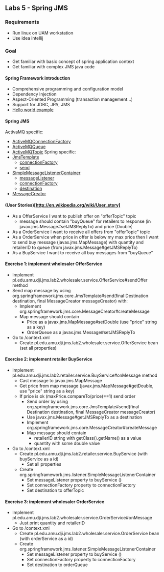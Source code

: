 ## Labs 5 - Spring JMS ##

### Requirements ###
- Run linux on UAM workstation
- Use idea intellij

### Goal ###
- Get familiar with basic concept of spring application context
- Get familiar with complex JMS java code

#### Spring Framework introduction ####
- Comprehensive programming and configuration model 
- Dependency Injection
- Aspect-Oriented Programming (transaction management...)
- Support for JDBC, JPA, JMS
- [Hello world example](http://www.mkyong.com/spring3/spring-3-hello-world-example/)

#### Spring JMS ####
ActivaMQ specific:
- [ActiveMQConnectionFactory](http://activemq.apache.org/maven/apidocs/org/apache/activemq/ActiveMQConnectionFactory.html)
- [ActiveMQQueue](http://activemq.apache.org/maven/apidocs/org/apache/activemq/command/ActiveMQQueue.html)
- [ActiveMQTopic](http://activemq.apache.org/maven/apidocs/org/apache/activemq/command/ActiveMQTopic.html)
Spring specific:
- [JmsTemplate](http://docs.spring.io/spring/docs/current/javadoc-api/org/springframework/jms/core/JmsTemplate.html)
    - [connectionFactory](http://docs.spring.io/spring/docs/current/javadoc-api/org/springframework/jms/support/JmsAccessor.html#setConnectionFactory-javax.jms.ConnectionFactory-)
    - [send](http://docs.spring.io/spring/docs/current/javadoc-api/org/springframework/jms/core/JmsTemplate.html#send-javax.jms.Destination-org.springframework.jms.core.MessageCreator-)
- [SimpleMessageListenerContainer](http://docs.spring.io/spring/docs/current/javadoc-api/org/springframework/jms/listener/SimpleMessageListenerContainer.html)
    - [messageListener](http://docs.spring.io/spring/docs/current/javadoc-api/org/springframework/jms/listener/AbstractMessageListenerContainer.html#setMessageListener-java.lang.Object-)
    - [connectionFactory](http://docs.spring.io/spring/docs/current/javadoc-api/org/springframework/jms/support/JmsAccessor.html#setConnectionFactory-javax.jms.ConnectionFactory-)
    - [destination](http://docs.spring.io/spring/docs/current/javadoc-api/org/springframework/jms/listener/AbstractMessageListenerContainer.html#setDestination-javax.jms.Destination-)
- [MessageCreator](http://docs.spring.io/spring/docs/current/javadoc-api/org/springframework/jms/core/MessageCreator.html)

#### (User Stories)[http://en.wikipedia.org/wiki/User_story] ####
- As a OfferService I want to publish offer on "offerTopic" topic 
    - message should contain "buyQueue" for retailers to response (in javax.jms.Message#setJMSReplyTo) and price (Double)
- As a OrderService I want to receive all offers from "offerTopic" topic
- As a OrderService when price in offer is below my max price then I want to send buy message  (javax.jms.MapMessage) with quantity and retailerID to queue (from javax.jms.Message#getJMSReplyTo)
- As a BuyService I want to receive all buy messages from "buyQueue"

#### Exercise 1: implement wholesaler OfferService ####
- Implement pl.edu.amu.dji.jms.lab2.wholesaler.service.OfferService#sendOffer method
- Send map message by using org.springframework.jms.core.JmsTemplate#send(final Destination destination, final MessageCreator messageCreator) with:
    - Implement org.springframework.jms.core.MessageCreator#createMessage
    - Map message should contain
        - Price as a javax.jms.MapMessage#setDouble (use "price" string as a key)
        - OrderQueue as a javax.jms.Message#setJMSReplyTo
- Go to /context.xml
    - Create pl.edu.amu.dji.jms.lab2.wholesaler.service.OfferService bean (set all properties)

#### Exercise 2: implement retailer BuyService ####
- Implement pl.edu.amu.dji.jms.lab2.retailer.service.BuyService#onMessage method
    - Cast message to javax.jms.MapMessage
    - Get price from map message (javax.jms.MapMessage#getDouble, use "price" string as a key)
    - If price is ok (maxPrice.compareTo(price)==1) send order 
        - Send order by using org.springframework.jms.core.JmsTemplate#send(final Destination destination, final MessageCreator messageCreator)
        - Use javax.jms.Message#getJMSReplyTo as a destination
        - Implement org.springframework.jms.core.MessageCreator#createMessage
        - Map message should contain
            - retailerID string with getClass().getName() as a value 
            - quantity with some double value
- Go to /context.xml
    - Create pl.edu.amu.dji.jms.lab2.retailer.service.BuyService (with buyService as a id)
        - Set all properties
    - Create org.springframework.jms.listener.SimpleMessageListenerContainer
        - Set messageListener property to buyService (<property name="messageListener" ref="buyService"/>)
        - Set connectionFactory property to connectionFactory
        - Set destination to offerTopic


#### Exercise 3: implement wholesaler OrderService ####
- Implement pl.edu.amu.dji.jms.lab2.wholesaler.service.OrderService#onMessage
    - Just print quantity and retailerID
- Go to /context.xml
    - Create pl.edu.amu.dji.jms.lab2.wholesaler.service.OrderService bean (with orderService as a id)
    - Create org.springframework.jms.listener.SimpleMessageListenerContainer
        - Set messageListener property to buyService (<property name="messageListener" ref="orderService"/>)
        - Set connectionFactory property to connectionFactory
        - Set destination to orderQueue



